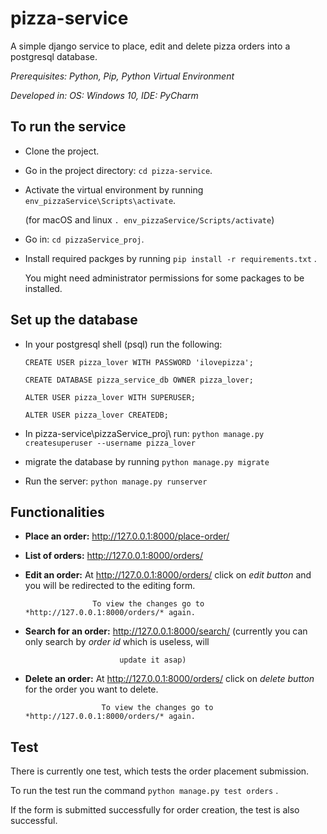 # pizza-service

A simple django service to place, edit and delete pizza orders into a postgresql database.

*Prerequisites: Python, Pip, Python Virtual Environment*

*Developed in: OS: Windows 10, IDE: PyCharm*

## To run the service

* Clone the project.

* Go in the project directory: `cd pizza-service`.

* Activate the virtual environment by running `env_pizzaService\Scripts\activate`.

  (for macOS and linux `. env_pizzaService/Scripts/activate`)
  
* Go in: `cd pizzaService_proj`.

* Install required packges by running `pip install -r requirements.txt` .

  You might need administrator permissions for some packages to be installed.

## Set up the database

* In your postgresql shell (psql) run the following:

  `CREATE USER pizza_lover WITH PASSWORD 'ilovepizza';`
  
  `CREATE DATABASE pizza_service_db OWNER pizza_lover;`
  
  `ALTER USER pizza_lover WITH SUPERUSER;`
  
  `ALTER USER pizza_lover CREATEDB;`
  
* In pizza-service\pizzaService_proj\ run: `python manage.py createsuperuser --username pizza_lover`

* migrate the database by running `python manage.py migrate`

* Run the server: `python manage.py runserver`

## Functionalities

* **Place an order:** http://127.0.0.1:8000/place-order/

* **List of orders:** http://127.0.0.1:8000/orders/

* **Edit an order:** At http://127.0.0.1:8000/orders/ click on *edit button* and you will be redirected to the editing form.

                     To view the changes go to *http://127.0.0.1:8000/orders/* again.
                     
* **Search for an order:** http://127.0.0.1:8000/search/ (currently you can only search by *order id* which is useless, will

                           update it asap)
                           
* **Delete an order:** At http://127.0.0.1:8000/orders/ click on *delete button* for the order you want to delete.

                       To view the changes go to *http://127.0.0.1:8000/orders/* again.

## Test

There is currently one test, which tests the order placement submission.

To run the test run the command `python manage.py test orders` .

If the form is submitted successfully for order creation, the test is also successful.

